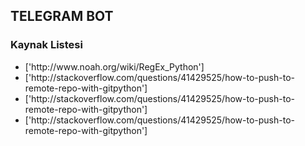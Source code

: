  ## TELEGRAM BOT 
 
<h3>Kaynak Listesi</h3> 
 <ul>
<li>['http://www.noah.org/wiki/RegEx_Python']</li><li>['http://stackoverflow.com/questions/41429525/how-to-push-to-remote-repo-with-gitpython']</li><li>['http://stackoverflow.com/questions/41429525/how-to-push-to-remote-repo-with-gitpython']</li><li>['http://stackoverflow.com/questions/41429525/how-to-push-to-remote-repo-with-gitpython']</li>